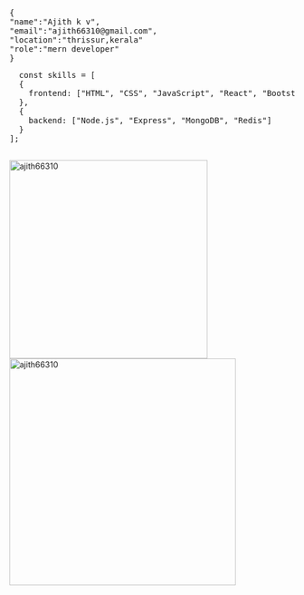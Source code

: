 
<pre>
{
"name":"Ajith k v",
"email":"ajith66310@gmail.com",
"location":"thrissur,kerala"
"role":"mern developer"
}
</pre>

  <pre>
  const skills = [
  {
    frontend: ["HTML", "CSS", "JavaScript", "React", "Bootstrap", "TailwindCSS", "Gsap"]
  },
  {
    backend: ["Node.js", "Express", "MongoDB", "Redis"]
  }
];
   </pre>


<p ><img width="350" height="350" align="left" src="https://github-readme-stats.vercel.app/api/top-langs?username=ajith66310&show_icons=true&locale=en&layout=compact" alt="ajith66310" /></p>

<p><img width="400" height="400" align="center" src="https://github-readme-streak-stats.herokuapp.com/?user=ajith66310&" alt="ajith66310" /></p>

